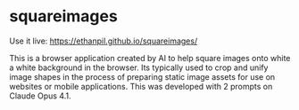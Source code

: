 # squareimages

Use it live: https://ethanpil.github.io/squareimages/

This is a browser application created by AI to help square images onto white a white background in the browser. Its typically used to crop and unify image shapes in the process of preparing static image assets for use on websites or mobile applications. This was developed with 2 prompts on Claude Opus 4.1.
